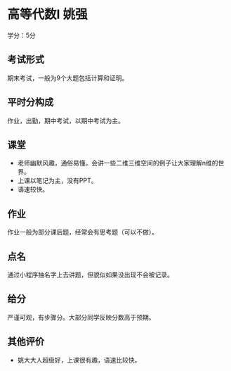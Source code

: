 # 高等代数I 姚强

学分：5分

## 考试形式

期末考试，一般为9个大题包括计算和证明。

## 平时分构成

作业，出勤，期中考试，以期中考试为主。

## 课堂

- 老师幽默风趣，通俗易懂。会讲一些二维三维空间的例子让大家理解n维的世界。
- 上课以笔记为主，没有PPT。
- 语速较快。

## 作业

作业一般为部分课后题，经常会有思考题（可以不做）。

## 点名

通过小程序抽名字上去讲题，但貌似如果没出现不会被记录。

## 给分

严谨可观，有步骤分。大部分同学反映分数高于预期。

## 其他评价

- 姚大大人超级好，上课很有趣，语速比较快。
